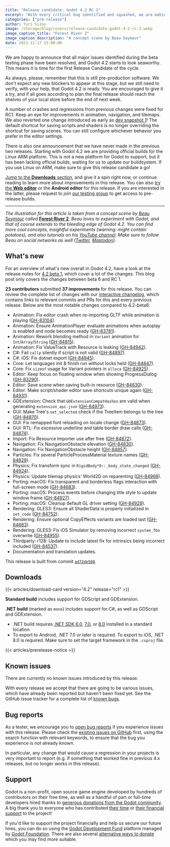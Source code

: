 ```yaml
---
title: "Release candidate: Godot 4.2 RC 1"
excerpt: "With every critical bug identified and squashed, we are making our last turn and preparing to sprint to the finish line with Godot 4.2!"
categories: ["pre-release"]
author: Yuri Sizov
image: /storage/blog/covers/release-candidate-godot-4-2-rc-1.webp
image_caption_title: "Forest River 2"
image_caption_description: "A concept scene by Beau Seymour"
date: 2023-11-17 15:00:00
---
```


We are happy to announce that all major issues identified during the beta testing phase have been resolved, and Godot 4.2 starts to look seaworthy. This means it is time for the first Release Candidate of the cycle.

As always, please, remember that this is still pre-production software. We don't expect any new blockers to appear at this stage, but we still need to verify, with your help, that Godot 4.2 is ready. You are encouraged to give it a try, and if all goes according to plan the final release should reach the shelves of your local store before the end of next week.

A number of crashes and regressions from previous changes were fixed for RC1. Keep an eye for improvements in animation, navigation, and tilemaps. We also reverted one change introduced as early as [dev snapshot 1](/article/dev-snapshot-godot-4-2-dev-1)! The default shortcut for saving scripts and shaders is no longer overriding the shortcut for saving scenes. You can still configure whichever behavior you prefer in the editor settings.

There is also one announcement that we have never made in the previous two releases. Starting with Godot 4.2 we are providing official builds for the Linux ARM platform. This is not a new platform for Godot to support, but it has been lacking official builds, waiting for us to update our buildsystem. If you use Linux on ARM, make sure to give this release candidate a go!

[Jump to the **Downloads** section](#downloads), and give it a spin right now, or continue reading to learn more about improvements in this release. You can also [try the **Web editor**](https://editor.godotengine.org/releases/4.2.rc1/) or the **Android editor** for this release. If you are interested in the latter, please request to join [our testing group](https://groups.google.com/g/godot-testers) to get access to pre-release builds.

-----

*The illustration for this article is taken from a concept scene by [Beau Seymour](https://www.youtube.com/@BeauSeymour) called* [**Forest River 2**](https://www.youtube.com/watch?v=r5QWM04ggRU). *Beau loves to experiment with Godot, and that of course extends to the bleeding edge of Godot 4.2. You can find more cool concepts, insightful experiments (warning: might contain potatoes), and also tutorials on his [YouTube channel](https://www.youtube.com/@BeauSeymour). Make sure to follow Beau on social networks as well ([Twitter](https://twitter.com/Bimbam_tm), [Mastodon](https://mastodon.gamedev.place/@Bimbam_tm)).*

## What's new

For an overview of what's new overall in Godot 4.2, have a look at the release notes for [4.2 beta 1](/article/dev-snapshot-godot-4-2-beta-1/), which cover a lot of the changes. This blog post only covers the changes between beta 6 and RC 1.

**23 contributors** submitted **37 improvements** for this release. You can review the complete list of changes with our [interactive changelog](https://godotengine.github.io/godot-interactive-changelog/#4.2-rc1), which contains links to relevant commits and PRs for this and every previous release. Below are the most notable changes compared to 4.2-beta6:

- Animation: Fix editor crash when re-importing GLTF while animation is playing ([GH-83104](https://github.com/godotengine/godot/pull/83104)).
- Animation: Ensure AnimationPlayer evaluate animations when autoplay is enabled and node becomes ready ([GH-83781](https://github.com/godotengine/godot/pull/83781)).
- Animation: Rework blending method in `Variant` animation for `Int`/`Array`/`String` ([GH-84815](https://github.com/godotengine/godot/pull/84815)).
- Animation: Fix ValueTrack with Resource is leaking ([GH-84942](https://github.com/godotengine/godot/pull/84942)).
- C#: Fail `callp` silently if script is not valid ([GH-84897](https://github.com/godotengine/godot/pull/84897)).
- C#: iOS: Fix dotnet export ([GH-84945](https://github.com/godotengine/godot/pull/84945)).
- Core: Let languages init & finish run without locks held ([GH-84847](https://github.com/godotengine/godot/pull/84847)).
- Core: Fix `sizeof` usage for Variant pointers in `alloca` ([GH-84925](https://github.com/godotengine/godot/pull/84925)).
- Editor: Keep focus on floating window when showing ProgressDialog ([GH-83290](https://github.com/godotengine/godot/pull/83290)).
- Editor: Save scene when saving built-in resource ([GH-84630](https://github.com/godotengine/godot/pull/84630)).
- Editor: Make script/shader editor save shortcuts unique again ([GH-84931](https://github.com/godotengine/godot/pull/84931)).
- GDExtension: Check that `GDExtensionCompatHashes` are valid when generating `extension_api.json` ([GH-84973](https://github.com/godotengine/godot/pull/84973)).
- GUI: Make Tree's `set_selected` check if the TreeItem belongs to the tree ([GH-84870](https://github.com/godotengine/godot/pull/84870)).
- GUI: Fix remapped font reloading on locale change ([GH-84873](https://github.com/godotengine/godot/pull/84873)).
- GUI: RTL: Fix excessive underline and table border draw calls ([GH-84874](https://github.com/godotengine/godot/pull/84874)).
- Import: Fix Resource Importer use after free ([GH-84872](https://github.com/godotengine/godot/pull/84872)).
- Navigation: Fix NavigationObstacle elevation ([GH-84830](https://github.com/godotengine/godot/pull/84830)).
- Navigation: Fix NavigationObstacle height ([GH-84857](https://github.com/godotengine/godot/pull/84857)).
- Particles: Fix several ParticleProcessMaterial texture names ([GH-84829](https://github.com/godotengine/godot/pull/84829)).
- Physics: Fix transform sync in `RigidBody*D::_body_state_changed` ([GH-84924](https://github.com/godotengine/godot/pull/84924)).
- Physics: Update tilemap physics' World2D on reparenting ([GH-84968](https://github.com/godotengine/godot/pull/84968)).
- Porting: macOS: Fix transparent and borderless flags interaction with full-screen mode ([GH-84683](https://github.com/godotengine/godot/pull/84683)).
- Porting: macOS: Process events before changing title style to update window frame ([GH-84927](https://github.com/godotengine/godot/pull/84927)).
- Porting: macOS: Cleanup default GL driver setting ([GH-84929](https://github.com/godotengine/godot/pull/84929)).
- Rendering: GLES3: Ensure all ShaderData is properly initialized in `set_code` ([GH-84752](https://github.com/godotengine/godot/pull/84752)).
- Rendering: Ensure optional CopyEffects variants are loaded last ([GH-84883](https://github.com/godotengine/godot/pull/84883)).
- Rendering: GLES3: Fix iOS Simulator by removing incorrect `system_fbo` overwrite ([GH-84955](https://github.com/godotengine/godot/pull/84955)).
- Thirdparty: r128: Update to include latest fix for intrinsics being incorrect included ([GH-84537](https://github.com/godotengine/godot/pull/84537)).
- Documentation and translation updates.

This release is built from commit [`ad72de508`](https://github.com/godotengine/godot/commit/ad72de508363ca8d10c6b148be44a02cdf12be13).

## Downloads

{{< articles/download-card version="4.2" release="rc1" >}}

**Standard build** includes support for GDScript and GDExtension.

**.NET build** (marked as `mono`) includes support for C#, as well as GDScript and GDExtension.
- .NET build requires [.NET SDK 6.0](https://dotnet.microsoft.com/en-us/download/dotnet/6.0), [7.0](https://dotnet.microsoft.com/en-us/download/dotnet/7.0), or [8.0](https://dotnet.microsoft.com/en-us/download/dotnet/8.0) installed in a standard location.
- To export to Android, .NET 7.0 or later is required. To export to iOS, .NET 8.0 is required. Make sure to set the target framework in the `.csproj` file.

{{< articles/prerelease-notice >}}

## Known issues

There are currently no known issues introduced by this release.

With every release we accept that there are going to be various issues, which have already been reported but haven't been fixed yet. See the GitHub issue tracker for a complete list of [known bugs](https://github.com/godotengine/godot/issues?q=is%3Aissue+is%3Aopen+label%3Abug+).

## Bug reports

As a tester, we encourage you to [open bug reports](https://github.com/godotengine/godot/issues) if you experience issues with this release. Please check the [existing issues on GitHub](https://github.com/godotengine/godot/issues) first, using the search function with relevant keywords, to ensure that the bug you experience is not already known.

In particular, any change that would cause a regression in your projects is very important to report (e.g. if something that worked fine in previous 4.x releases, but no longer works in this release).

## Support

Godot is a non-profit, open source game engine developed by hundreds of contributors on their free time, as well as a handful of part or full-time developers hired thanks to [generous donations from the Godot community](https://fund.godotengine.org/). A big thank you to everyone who has contributed [their time](https://github.com/godotengine/godot/blob/master/AUTHORS.md) or [their financial support](https://github.com/godotengine/godot/blob/master/DONORS.md) to the project!

If you'd like to support the project financially and help us secure our future hires, you can do so using the [Godot Development Fund](https://fund.godotengine.org/) platform managed by [Godot Foundation](https://godot.foundation/). There are also several [alternative ways to donate](/donate) which you may find more suitable.

